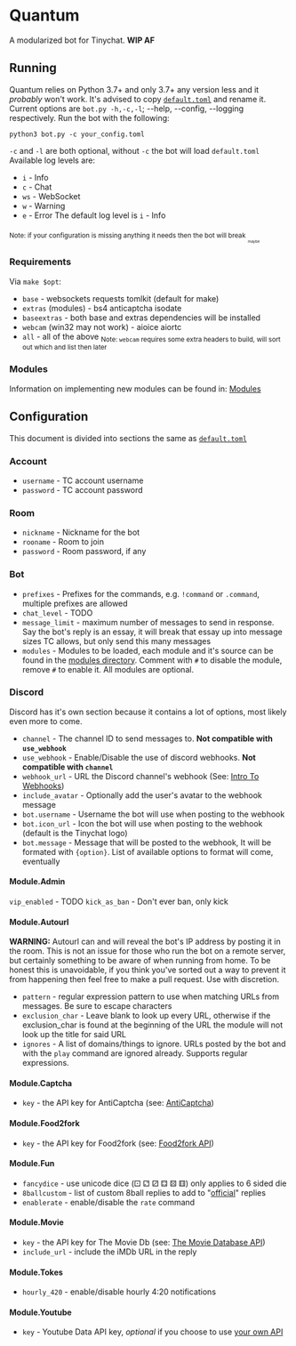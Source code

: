 # Quantum
A modularized bot for Tinychat. **WIP AF**
## Running
Quantum relies on Python 3.7+ and only 3.7+ any version less and it *probably* won't work. It's advised to copy [`default.toml`](ttps://github.com/JohnRipper/quantum/blob/master/default.toml) and rename it. Current options are `bot.py -h,-c,-l`; --help, --config, --logging respectively. Run the bot with the following:
```
python3 bot.py -c your_config.toml
```
`-c` and `-l` are both optional, without `-c` the bot will load `default.toml`<break>
Available log levels are:
- `i` - Info
- `c` - Chat
- `ws` - WebSocket
- `w` - Warning
- `e` - Error
The default log level is `i` - Info

<sub>Note: if your configuration is missing anything it needs then the bot will break</sub>
<sub><sub><sub><sub>maybe</sub></sub></sub></sub>

### Requirements
Via `make $opt`:
- `base` - websockets requests tomlkit (default for make)
- `extras` (modules) - bs4 anticaptcha isodate
- `baseextras` - both base and extras dependencies will be installed
- `webcam` (win32 may not work) - aioice aiortc
- `all` - all of the above
<sub>Note: `webcam` requires some extra headers to build, will sort out which and list then later</sub>

### Modules
Information on implementing new modules can be found in: [Modules](https://github.com/JohnRipper/quantum/tree/master/modules)

## Configuration
This document is divided into sections the same as [`default.toml`](https://github.com/JohnRipper/quantum/blob/master/default.toml)
### Account
- `username` - TC account username
- `password` - TC account password

### Room
- `nickname` - Nickname for the bot
- `rooname` - Room to join
- `password` - Room password, if any

### Bot
- `prefixes` - Prefixes for the commands, e.g. `!command` or `.command`, multiple prefixes are allowed
- `chat_level` - TODO
- `message_limit` - maximum number of messages to send in response. Say the bot's reply is an essay, it will break that essay up into message sizes TC allows, but only send this many messages
- `modules` - Modules to be loaded, each module and it's source can be found in the [modules directory](https://github.com/JohnRipper/quantum/tree/master/modules). Comment with `#` to disable the module, remove `#` to enable it. All modules are optional.

### Discord
Discord has it's own section because it contains a lot of options, most likely even more to come.
- `channel` - The channel ID to send messages to. **Not compatible with `use_webhook`**
- `use_webhook` - Enable/Disable the use of discord webhooks. **Not compatible with `channel`**
- `webhook_url` - URL the Discord channel's webhook (See: [Intro To Webhooks](https://support.discordapp.com/hc/en-us/articles/228383668-Intro-to-Webhooks))
- `include_avatar` - Optionally add the user's avatar to the webhook message
- `bot.username` - Username the bot will use when posting to the webhook
- `bot.icon_url` - Icon the bot will use when posting to the webhook (default is the Tinychat logo)
- `bot.message` - Message that will be posted to the webhook, It will be formated with `{option}`. List of available options to format will come, eventually

#### Module.Admin
`vip_enabled` - TODO
`kick_as_ban` - Don't ever ban, only kick

#### Module.Autourl
**WARNING:** Autourl can and will reveal the bot's IP address by posting it in the room. This is not an issue for those who run the bot on a remote server, but certainly something to be aware of when running from home. To be honest this is unavoidable, if you think you've sorted out a way to prevent it from happening then feel free to make a pull request. Use with discretion.
- `pattern` - regular expression pattern to use when matching URLs from messages. Be sure to escape characters
- `exclusion_char` - Leave blank to look up every URL, otherwise if the exclusion_char is found at the beginning of the URL the module will not look up the title for said URL
- `ignores` - A list of domains/things to ignore. URLs posted by the bot and with the `play` command are ignored already. Supports regular expressions.

#### Module.Captcha
- `key` - the API key for AntiCaptcha (see: [AntiCaptcha](https://anti-captcha.com/mainpage))

#### Module.Food2fork
- `key` - the API key for Food2fork (see: [Food2fork API](https://www.food2fork.com/about/api))

#### Module.Fun
- `fancydice` - use unicode dice (⚀ ⚁ ⚂ ⚃ ⚄ ⚅) only applies to 6 sided die
- `8ballcustom` - list of custom 8ball replies to add to "[official](https://en.wikipedia.org/wiki/Magic_8-Ball#Possible_answers)" replies
- `enablerate` - enable/disable the `rate` command

#### Module.Movie
- `key` - the API key for The Movie Db (see: [The Movie Database API](https://developers.themoviedb.org/3/getting-started))
- `include_url` - include the iMDb URL in the reply 

#### Module.Tokes
- `hourly_420` - enable/disable hourly 4:20 notifications

#### Module.Youtube
- `key` - Youtube Data API key, *optional* if you choose to use [your own API](https://developers.google.com/youtube/v3/)
